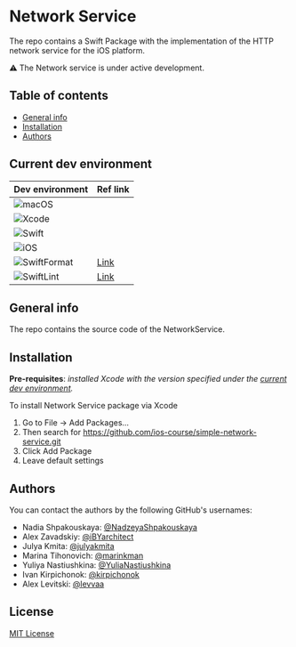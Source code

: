 # Network Service 

The repo contains a Swift Package with the implementation of the HTTP network service for the iOS platform.

⚠️ The Network service is under active development.

## Table of contents

* [General info](#general-info)
* [Installation](#installation)
* [Authors](#authors)

## Current dev environment 

| Dev environment| Ref link |
| --- | -- |
| ![macOS](https://img.shields.io/badge/macOS-13.3+-blue) |  
| ![Xcode](https://img.shields.io/badge/Xcode-14.3-red)   |
| ![Swift](https://img.shields.io/badge/Swift-5.8-orange) | 
| ![iOS](https://img.shields.io/badge/iOS-15%2B-lightgrey) | 
| ![SwiftFormat](https://img.shields.io/badge/SwiftFormat-0.51.7-yellow) | [Link](https://github.com/nicklockwood/SwiftFormat) |
| ![SwiftLint](https://img.shields.io/badge/SwiftLint-0.51.0-green)| [Link](https://github.com/realm/SwiftLint) |

## General info

The repo contains the source code of the NetworkService.

## Installation

**Pre-requisites**: _installed Xcode with the version specified under the [current dev environment](#current-dev-environment)._

To install Network Service package via Xcode

1. Go to File -> Add Packages...
1. Then search for https://github.com/ios-course/simple-network-service.git
1. Click Add Package
1. Leave default settings

## Authors

You can contact the authors by the following GitHub's usernames:

- Nadia Shpakouskaya: [@NadzeyaShpakouskaya](https://github.com/NadzeyaShpakouskaya)
- Alex Zavadskiy: [@iBYarchitect](https://github.com/iBYarchitect)
- Julya Kmita: [@julyakmita](https://github.com/julyakmita)
- Marina Tihonovich: [@marinkman](https://github.com/marinkman)
- Yuliya Nastiushkina: [@YuliaNastiushkina](https://github.com/YuliaNastiushkina)
- Ivan Kirpichonok: [@kirpichonok](https://github.com/kirpichonok)     
- Alex Levitski: [@levvaa](https://github.com/levvaa)

## License

[MIT License](https://opensource.org/license/mit/)
